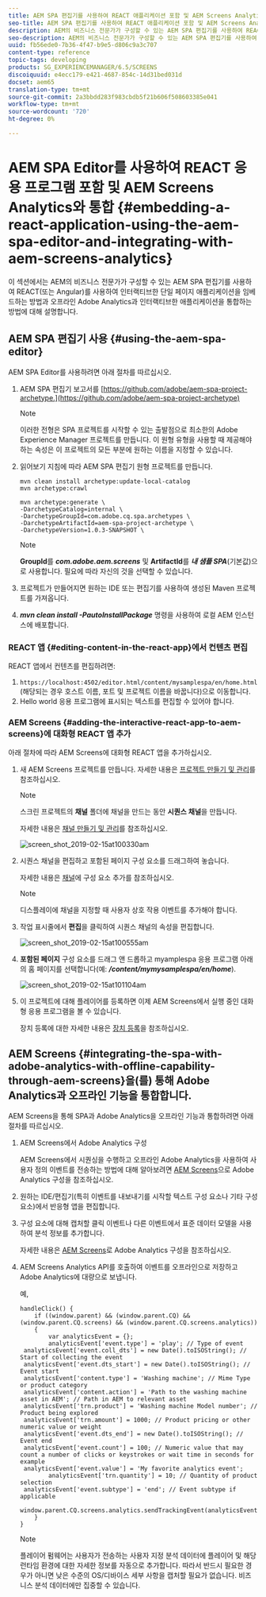 ```yaml
---
title: AEM SPA 편집기를 사용하여 REACT 애플리케이션 포함 및 AEM Screens Analytics와 통합
seo-title: AEM SPA 편집기를 사용하여 REACT 애플리케이션 포함 및 AEM Screens Analytics와 통합
description: AEM의 비즈니스 전문가가 구성할 수 있는 AEM SPA 편집기를 사용하여 REACT(또는 Angular)를 사용하여 인터랙티브한 단일 페이지 애플리케이션을 임베드하는 방법 및 오프라인 Adobe Analytics과 인터랙티브한 애플리케이션을 통합하는 방법을 살펴보려면 이 페이지를 따르십시오.
seo-description: AEM의 비즈니스 전문가가 구성할 수 있는 AEM SPA 편집기를 사용하여 REACT(또는 Angular)를 사용하여 인터랙티브한 단일 페이지 애플리케이션을 임베드하는 방법 및 오프라인 Adobe Analytics과 인터랙티브한 애플리케이션을 통합하는 방법을 살펴보려면 이 페이지를 따르십시오.
uuid: fb56ede0-7b36-4f47-b9e5-d806c9a3c707
content-type: reference
topic-tags: developing
products: SG_EXPERIENCEMANAGER/6.5/SCREENS
discoiquuid: e4ecc179-e421-4687-854c-14d31bed031d
docset: aem65
translation-type: tm+mt
source-git-commit: 2a3bbdd283f983cbdb5f21b606f508603385e041
workflow-type: tm+mt
source-wordcount: '720'
ht-degree: 0%

---
```



# AEM SPA Editor를 사용하여 REACT 응용 프로그램 포함 및 AEM Screens Analytics와 통합 {#embedding-a-react-application-using-the-aem-spa-editor-and-integrating-with-aem-screens-analytics}

이 섹션에서는 AEM의 비즈니스 전문가가 구성할 수 있는 AEM SPA 편집기를 사용하여 REACT(또는 Angular)를 사용하여 인터랙티브한 단일 페이지 애플리케이션을 임베드하는 방법과 오프라인 Adobe Analytics과 인터랙티브한 애플리케이션을 통합하는 방법에 대해 설명합니다.

## AEM SPA 편집기 사용 {#using-the-aem-spa-editor}

AEM SPA Editor를 사용하려면 아래 절차를 따르십시오.

1. AEM SPA 편집기 보고서를 [https://github.com/adobe/aem-spa-project-archetype.](https://github.com/adobe/aem-spa-project-archetype)

   >[!NOTE]
   >
   >이러한 전형은 SPA 프로젝트를 시작할 수 있는 출발점으로 최소한의 Adobe Experience Manager 프로젝트를 만듭니다. 이 원형 유형을 사용할 때 제공해야 하는 속성은 이 프로젝트의 모든 부분에 원하는 이름을 지정할 수 있습니다.

1. 읽어보기 지침에 따라 AEM SPA 편집기 원형 프로젝트를 만듭니다.

   ```
   mvn clean install archetype:update-local-catalog
   mvn archetype:crawl
   
   mvn archetype:generate \
   -DarchetypeCatalog=internal \
   -DarchetypeGroupId=com.adobe.cq.spa.archetypes \
   -DarchetypeArtifactId=aem-spa-project-archetype \
   -DarchetypeVersion=1.0.3-SNAPSHOT \
   ```

   >[!NOTE]
   >
   >**GroupId**&#x200B;를 ***com.adobe.aem.screens*** 및 **ArtifactId**&#x200B;를 ***내 샘플 SPA***(기본값)으로 사용합니다. 필요에 따라 자신의 것을 선택할 수 있습니다.

1. 프로젝트가 만들어지면 원하는 IDE 또는 편집기를 사용하여 생성된 Maven 프로젝트를 가져옵니다.
1. ***mvn clean install -PautoInstallPackage*** 명령을 사용하여 로컬 AEM 인스턴스에 배포합니다.

### REACT 앱 {#editing-content-in-the-react-app}에서 컨텐츠 편집

REACT 앱에서 컨텐츠를 편집하려면:

1. `https://localhost:4502/editor.html/content/mysamplespa/en/home.html`(해당되는 경우 호스트 이름, 포트 및 프로젝트 이름을 바꿉니다)으로 이동합니다.
1. Hello world 응용 프로그램에 표시되는 텍스트를 편집할 수 있어야 합니다.

### AEM Screens {#adding-the-interactive-react-app-to-aem-screens}에 대화형 REACT 앱 추가

아래 절차에 따라 AEM Screens에 대화형 REACT 앱을 추가하십시오.

1. 새 AEM Screens 프로젝트를 만듭니다. 자세한 내용은 [프로젝트 만들기 및 관리](creating-a-screens-project.md)를 참조하십시오.

   >[!NOTE]
   >
   >스크린 프로젝트의 **채널** 폴더에 채널을 만드는 동안 **시퀀스 채널**&#x200B;을 만듭니다.
   >
   >
   >자세한 내용은 [채널 만들기 및 관리](managing-channels.md)를 참조하십시오.

   ![screen_shot_2019-02-15at100330am](assets/screen_shot_2019-02-15at100330am.png)

1. 시퀀스 채널을 편집하고 포함된 페이지 구성 요소를 드래그하여 놓습니다.

   자세한 내용은 [채널](adding-components-to-a-channel.md)에 구성 요소 추가를 참조하십시오.

   >[!NOTE]
   >
   >디스플레이에 채널을 지정할 때 사용자 상호 작용 이벤트를 추가해야 합니다.

1. 작업 표시줄에서 **편집**&#x200B;을 클릭하여 시퀀스 채널의 속성을 편집합니다.

   ![screen_shot_2019-02-15at100555am](assets/screen_shot_2019-02-15at100555am.png)

1. **포함된 페이지** 구성 요소를 드래그 앤 드롭하고 myamplespa 응용 프로그램 아래의 홈 페이지를 선택합니다(예: ***/content/mymysamplespa/en/home***).

   ![screen_shot_2019-02-15at101104am](assets/screen_shot_2019-02-15at101104am.png)

1. 이 프로젝트에 대해 플레이어를 등록하면 이제 AEM Screens에서 실행 중인 대화형 응용 프로그램을 볼 수 있습니다.

   장치 등록에 대한 자세한 내용은 [장치 등록](device-registration.md)을 참조하십시오.

## AEM Screens {#integrating-the-spa-with-adobe-analytics-with-offline-capability-through-aem-screens}을(를) 통해 Adobe Analytics과 오프라인 기능을 통합합니다.

AEM Screens을 통해 SPA과 Adobe Analytics을 오프라인 기능과 통합하려면 아래 절차를 따르십시오.

1. AEM Screens에서 Adobe Analytics 구성

   AEM Screens에서 시퀀싱을 수행하고 오프라인 Adobe Analytics을 사용하여 사용자 정의 이벤트를 전송하는 방법에 대해 알아보려면 [AEM Screens](configuring-adobe-analytics-aem-screens.md)으로 Adobe Analytics 구성을 참조하십시오.

1. 원하는 IDE/편집기(특히 이벤트를 내보내기를 시작할 텍스트 구성 요소나 기타 구성 요소)에서 반응형 앱을 편집합니다.
1. 구성 요소에 대해 캡처할 클릭 이벤트나 다른 이벤트에서 표준 데이터 모델을 사용하여 분석 정보를 추가합니다.

   자세한 내용은 [AEM Screens](configuring-adobe-analytics-aem-screens.md)로 Adobe Analytics 구성을 참조하십시오.

1. AEM Screens Analytics API를 호출하여 이벤트를 오프라인으로 저장하고 Adobe Analytics에 대량으로 보냅니다.

   예,

   ```
   handleClick() {
       if ((window.parent) && (window.parent.CQ) && (window.parent.CQ.screens) && (window.parent.CQ.screens.analytics))
       {
           var analyticsEvent = {};
           analyticsEvent['event.type'] = 'play'; // Type of event
    analyticsEvent['event.coll_dts'] = new Date().toISOString(); // Start of collecting the event
    analyticsEvent['event.dts_start'] = new Date().toISOString(); // Event start
    analyticsEvent['content.type'] = 'Washing machine'; // Mime Type or product category
    analyticsEvent['content.action'] = 'Path to the washing machine asset in AEM'; // Path in AEM to relevant asset
    analyticsEvent['trn.product'] = 'Washing machine Model number'; // Product being explored
    analyticsEvent['trn.amount'] = 1000; // Product pricing or other numeric value or weight
    analyticsEvent['event.dts_end'] = new Date().toISOString(); // Event end
    analyticsEvent['event.count'] = 100; // Numeric value that may count a number of clicks or keystrokes or wait time in seconds for example
    analyticsEvent['event.value'] = 'My favorite analytics event';
           analyticsEvent['trn.quantity'] = 10; // Quantity of product selection
    analyticsEvent['event.subtype'] = 'end'; // Event subtype if applicable
    window.parent.CQ.screens.analytics.sendTrackingEvent(analyticsEvent);
       }
   }
   ```

   >[!NOTE]
   >
   >플레이어 펌웨어는 사용자가 전송하는 사용자 지정 분석 데이터에 플레이어 및 해당 런타임 환경에 대한 자세한 정보를 자동으로 추가합니다. 따라서 반드시 필요한 경우가 아니면 낮은 수준의 OS/디바이스 세부 사항을 캡처할 필요가 없습니다. 비즈니스 분석 데이터에만 집중할 수 있습니다.

